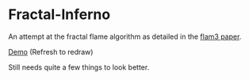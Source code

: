 # Fractal-Inferno
An attempt at the fractal flame algorithm as detailed in the [flam3 paper](http://flam3.com/flame_draves.pdf).  

[Demo](https://tariqksoliman.github.io/Fractal-Inferno/) (Refresh to redraw)  

Still needs quite a few things to look better.
